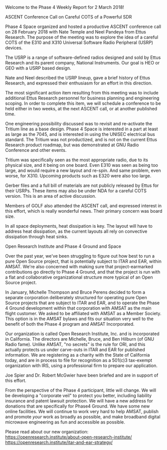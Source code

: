 Welcome to the Phase 4 Weekly Report for 2 March 2018!

ASCENT Conference Call on Careful COTS of a Powerful SDR

Phase 4 Space organized and hosted a productive ASCENT conference call on 28 February 2018 with Nate Temple and Neel Pandeya from Ettus Research. The purpose of the meeting was to explore the idea of a careful COTS of the E310 and X310 Universal Software Radio Peripheral (USRP) devices. 

The USRP is a range of software-defined radios designed and sold by Ettus Research and its parent company, National Instruments. Our goal is HEO or GEO with a USRP based design. 

Nate and Neel described the USRP lineup, gave a brief history of Ettus Research, and expressed their enthusiasm for an effort in this direction. 

The most significant action item resulting from this meeting was to include additional Ettus Research personnel for business planning and engineering scoping. In order to complete this item, we will schedule a conference to be held either in two weeks, at the next ASCENT call, or at another published time.

One engineering possibility discussed was to revisit and re-activate the Tritium line as a base design. Phase 4 Space is interested in a part at least as large as the 7045, and is interested in using the UNISEC electrical bus standard. The Tritium was not productized, and is not on the current Ettus Research product roadmap, but was demonstrated at GNU Radio Conference and other events. 

Tritium was specifically seen as the most appropriate radio, due to its physical size, and it being on one board. Even E310 was seen as being too large, and would require a new layout and re-spin. And same problem, even worse, for X310. Upcoming products such as E320 were also too large.

Gerber files and a full bill of materials are not publicly released by Ettus for their USRPs. These items may also be under NDA for a careful COTS version. This is an area of active discussion.

Members of GOLF also attended the ASCENT call, and expressed interest in this effort, which is really wonderful news. Their primary concern was board size.  

In all space deployments, heat dissipation is key. The layout will have to address heat dissipation, as the current layouts all rely on convective dissipation through heat sinks. 



Open Research Institute and Phase 4 Ground and Space

Over the past year, we've been struggling to figure out how best to run a pure Open Source project, that is potentially subject to ITAR and EAR, within AMSAT. We're also concerned with making sure that project-earmarked contributions go directly to Phase 4 Ground, and that the project is run with a flat and collaborative organizational structure more typical of an Open Source project.

In January, Michelle Thompson and Bruce Perens decided to form a separate corporation deliberately structured for operating pure Open Source projects that are subject to ITAR and EAR, and to operate the Phase 4 Ground development within that corporation with AMSAT as the main flight customer. We asked to be affiliated with AMSAT as a Member Society. This option is in the AMSAT bylaws and fits our situation very well to the benefit of both the Phase 4 program and AMSAT Incorporated. 

Our organization is called Open Research Institute, Inc. and is incorporated in California. The directors are Michelle, Bruce, and Ben Hilburn (of GNU Radio fame). Unlike AMSAT, "no secrets" is the rule for ORI, and this actually protects us under carve-outs in ITAR and EAR for published information. We are registering as a charity with the State of California today, and are in process to file for recognition as a 501(c)3 tax-exempt organization with IRS, using a professional firm to prepare our application.

Joe Spier and Dr. Robert McGwier have been briefed and are in support of this effort.

From the perspective of the Phase 4 participant, little will change. We will be developing a "corporate veil" to protect you better, including liability insurance and patent lawsuit protection. We will have a new address for donations that are specifically for Phase4 Ground. We have some new online facilities. We will continue to work very hard to help AMSAT, publish and promote *your* work as broadly as possible, and make broadband digital microwave engineering as fun and accessible as possible. 

Please read about our new organization:
https://openresearch.institute/about-open-research-institute/
https://openresearch.institute/itar-and-ear-strategy/